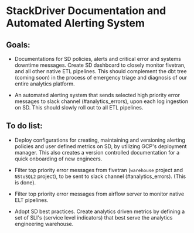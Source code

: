 # StackDriver Documentation and Automated Alerting System

## Goals:

* Documentations for SD policies, alerts and critical error and systems downtime messages. Create SD dashboard to closely monitor fivetran, and all other native ETL pipelines. This should complement the dbt tree (coming soon) in the process of emergency triage and diagnosis of our entire analytics platform.

* An automated alerting system that sends selected high priority error messages to slack channel (#analytics_errors), upon each log ingestion on SD. This should slowly roll out to all ETL pipelines.


## To do list:

* Deploy configurations for creating, maintaining and versioning alerting policies and user defined metrics on SD, by utilizing GCP's deployment manager. This also creates a version controlled documentation for a quick onboarding of new engineers.

* Filter top priority error messages from fivetran (`warehouse` project and `NStoSQL2` project), to be sent to slack channel (#analytics_errors). (This is done).

* Filter top priority error messages from airflow server to monitor native ELT pipelines.

* Adopt SD best practices. Create analytics driven metrics by defining a set of SLI's (service level indicators) that best serve the analytics engineering warehouse.
